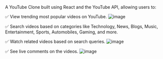 A YouTube Clone built using React and the YouTube API, allowing users to:


✅ View trending most popular videos on YouTube.
![image](https://github.com/user-attachments/assets/0eba2a5e-2a56-4c40-bf4f-0ca97c106569)


✅ Search videos based on categories like Technology, News, Blogs, Music, Entertainment, Sports, Automobiles, Gaming, and more.


✅ Watch related videos based on search queries.
![image](https://github.com/user-attachments/assets/e48231d9-fd83-417c-98b6-bf703989dd72)


✅ See live comments on the videos.
![image](https://github.com/user-attachments/assets/d73702f6-6c7c-4631-a4fb-c1a7fa1c2b06)


